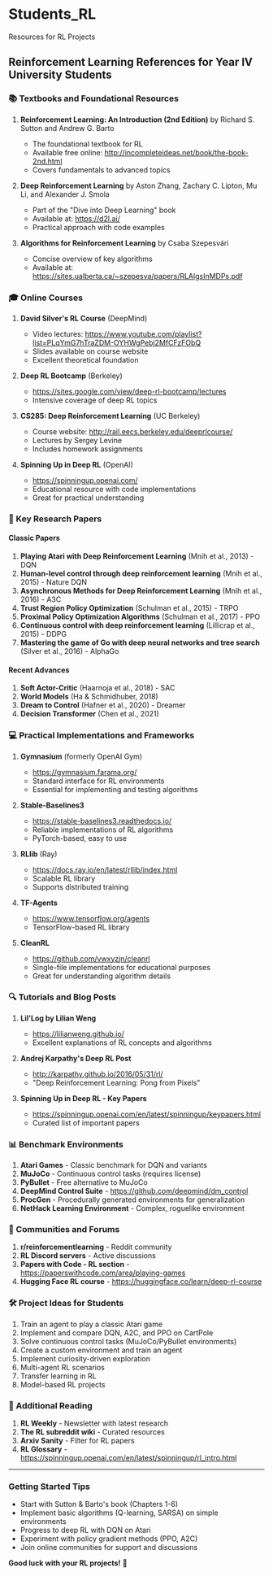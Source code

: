 # Students_RL
Resources for RL Projects

## Reinforcement Learning References for Year IV University Students

### 📚 Textbooks and Foundational Resources

1. **Reinforcement Learning: An Introduction (2nd Edition)** by Richard S. Sutton and Andrew G. Barto
   - The foundational textbook for RL
   - Available free online: http://incompleteideas.net/book/the-book-2nd.html
   - Covers fundamentals to advanced topics

2. **Deep Reinforcement Learning** by Aston Zhang, Zachary C. Lipton, Mu Li, and Alexander J. Smola
   - Part of the "Dive into Deep Learning" book
   - Available at: https://d2l.ai/
   - Practical approach with code examples

3. **Algorithms for Reinforcement Learning** by Csaba Szepesvári
   - Concise overview of key algorithms
   - Available at: https://sites.ualberta.ca/~szepesva/papers/RLAlgsInMDPs.pdf

### 🎓 Online Courses

1. **David Silver's RL Course** (DeepMind)
   - Video lectures: https://www.youtube.com/playlist?list=PLqYmG7hTraZDM-OYHWgPebj2MfCFzFObQ
   - Slides available on course website
   - Excellent theoretical foundation

2. **Deep RL Bootcamp** (Berkeley)
   - https://sites.google.com/view/deep-rl-bootcamp/lectures
   - Intensive coverage of deep RL topics

3. **CS285: Deep Reinforcement Learning** (UC Berkeley)
   - Course website: http://rail.eecs.berkeley.edu/deeprlcourse/
   - Lectures by Sergey Levine
   - Includes homework assignments

4. **Spinning Up in Deep RL** (OpenAI)
   - https://spinningup.openai.com/
   - Educational resource with code implementations
   - Great for practical understanding

### 📝 Key Research Papers

#### Classic Papers
1. **Playing Atari with Deep Reinforcement Learning** (Mnih et al., 2013) - DQN
2. **Human-level control through deep reinforcement learning** (Mnih et al., 2015) - Nature DQN
3. **Asynchronous Methods for Deep Reinforcement Learning** (Mnih et al., 2016) - A3C
4. **Trust Region Policy Optimization** (Schulman et al., 2015) - TRPO
5. **Proximal Policy Optimization Algorithms** (Schulman et al., 2017) - PPO
6. **Continuous control with deep reinforcement learning** (Lillicrap et al., 2015) - DDPG
7. **Mastering the game of Go with deep neural networks and tree search** (Silver et al., 2016) - AlphaGo

#### Recent Advances
1. **Soft Actor-Critic** (Haarnoja et al., 2018) - SAC
2. **World Models** (Ha & Schmidhuber, 2018)
3. **Dream to Control** (Hafner et al., 2020) - Dreamer
4. **Decision Transformer** (Chen et al., 2021)

### 💻 Practical Implementations and Frameworks

1. **Gymnasium** (formerly OpenAI Gym)
   - https://gymnasium.farama.org/
   - Standard interface for RL environments
   - Essential for implementing and testing algorithms

2. **Stable-Baselines3**
   - https://stable-baselines3.readthedocs.io/
   - Reliable implementations of RL algorithms
   - PyTorch-based, easy to use

3. **RLlib** (Ray)
   - https://docs.ray.io/en/latest/rllib/index.html
   - Scalable RL library
   - Supports distributed training

4. **TF-Agents**
   - https://www.tensorflow.org/agents
   - TensorFlow-based RL library

5. **CleanRL**
   - https://github.com/vwxyzjn/cleanrl
   - Single-file implementations for educational purposes
   - Great for understanding algorithm details

### 🔍 Tutorials and Blog Posts

1. **Lil'Log by Lilian Weng**
   - https://lilianweng.github.io/
   - Excellent explanations of RL concepts and algorithms

2. **Andrej Karpathy's Deep RL Post**
   - http://karpathy.github.io/2016/05/31/rl/
   - "Deep Reinforcement Learning: Pong from Pixels"

3. **Spinning Up in Deep RL - Key Papers**
   - https://spinningup.openai.com/en/latest/spinningup/keypapers.html
   - Curated list of important papers

### 📊 Benchmark Environments

1. **Atari Games** - Classic benchmark for DQN and variants
2. **MuJoCo** - Continuous control tasks (requires license)
3. **PyBullet** - Free alternative to MuJoCo
4. **DeepMind Control Suite** - https://github.com/deepmind/dm_control
5. **ProcGen** - Procedurally generated environments for generalization
6. **NetHack Learning Environment** - Complex, roguelike environment

### 👥 Communities and Forums

1. **r/reinforcementlearning** - Reddit community
2. **RL Discord servers** - Active discussions
3. **Papers with Code - RL section** - https://paperswithcode.com/area/playing-games
4. **Hugging Face RL course** - https://huggingface.co/learn/deep-rl-course

### 🛠️ Project Ideas for Students

1. Train an agent to play a classic Atari game
2. Implement and compare DQN, A2C, and PPO on CartPole
3. Solve continuous control tasks (MuJoCo/PyBullet environments)
4. Create a custom environment and train an agent
5. Implement curiosity-driven exploration
6. Multi-agent RL scenarios
7. Transfer learning in RL
8. Model-based RL projects

### 📖 Additional Reading

1. **RL Weekly** - Newsletter with latest research
2. **The RL subreddit wiki** - Curated resources
3. **Arxiv Sanity** - Filter for RL papers
4. **RL Glossary** - https://spinningup.openai.com/en/latest/spinningup/rl_intro.html

---

### Getting Started Tips

- Start with Sutton & Barto's book (Chapters 1-6)
- Implement basic algorithms (Q-learning, SARSA) on simple environments
- Progress to deep RL with DQN on Atari
- Experiment with policy gradient methods (PPO, A2C)
- Join online communities for support and discussions

**Good luck with your RL projects!** 🚀
